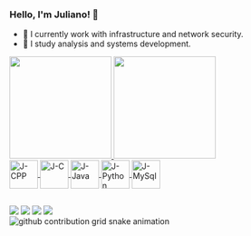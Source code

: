 ### Hello, I'm Juliano! 👋


- 🔭 I currently work with infrastructure and network security.
- 🌱 I study analysis and systems development.
<div>
  <a href= "https://github.com/JulianoCodeLab">
    <img height ="180em" src="https://github-readme-stats.vercel.app/api?username=JulianoCodeLab&show_icons=true&theme=dark&include_all_commits=true&count_private=true"/>
    <img height ="180em" src="https://github-readme-stats.vercel.app/api/top-langs/?username=JulianoCodeLab&layout=compact&langs_count=16&theme=dark"/>
</div>
    
<div>
    <img align = "center" alt = "J-CPP" height = "50" Wwidth = "40" src="https://cdn.jsdelivr.net/gh/devicons/devicon@latest/icons/cplusplus/cplusplus-original.svg" />
    <img  align = "center" alt = "J-C" height = "50" Wwidth = "40" src="https://cdn.jsdelivr.net/gh/devicons/devicon@latest/icons/c/c-original.svg" />
    <img align = "center" alt = "J-Java" height = "50" Wwidth = "40" src="https://cdn.jsdelivr.net/gh/devicons/devicon@latest/icons/java/java-original.svg" />
    <img align = "center" alt = "J-Python" height = "50" Wwidth = "40" src="https://cdn.jsdelivr.net/gh/devicons/devicon@latest/icons/python/python-original-wordmark.svg" />
    <img align = "center" alt = "J- MySql" height = "50" Wwidth = "40" src="https://cdn.jsdelivr.net/gh/devicons/devicon@latest/icons/mysql/mysql-original-wordmark.svg" />                          
</div>

##

<div>
<a href = "mailto:gestaojuliano99@gmail.com" ><img margin top = "50" src = "https://img.shields.io/badge/Gmail-D14836?style=for-the-badge&logo=gmail&logoColor=white"></a>
<a href = "https://api.whatsapp.com/send?phone=5512996290196"><img src = "https://img.shields.io/badge/WhatsApp-25D366?style=for-the-badge&logo=whatsapp&logoColor=white"></a>
<a href = "https://www.linkedin.com/in/juliano-ambrósio-4063042a3/"><img src = "https://img.shields.io/badge/LinkedIn-0077B5?style=for-the-badge&logo=linkedin&logoColor=white"></a>
<a href = "https://julianocodelab.github.io/meu-portifolio/index.html"><img src = "https://img.shields.io/badge/website-000000?style=for-the-badge&logo=About.me&logoColor=white"></a>
  
</div>

<picture>
  <source media="(prefers-color-scheme: dark)" srcset="https://raw.githubusercontent.com/JulianoCodeLab/JulianoCodeLabr/output/github-contribution-grid-snake-dark.svg">
  <source media="(prefers-color-scheme: light)" srcset="https://raw.githubusercontent.com/JulianoCodeLab/JulianoCodeLaboutput/github-contribution-grid-snake.svg">
  <img alt="github contribution grid snake animation" src="https://raw.githubusercontent.com/JulianoCodeLab/JulianoCodeLaboutput/github-contribution-grid-snake.svg">
</picture>
